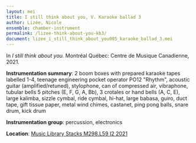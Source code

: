 ```yaml
---
layout: mei
title: I still think about you, V. Karaoke ballad 3
author: Lizée, Nicole
ensemble: chamber-instrument
permalink: /lizee-think-about-you-kb3/
document: lizee_i_still_think_about_you005_karaoke_ballad_3.mei
---
```


In *I still think about you.* Montréal Québec: Centre de Musique Canadienne, 2021.

**Instrumentation summary**: 2 boom boxes with prepared karaoke tapes labelled 1-4, teenage engineering pocket operator PO12 "Rhythm", acoustic guitar (amplified/retuned), stylophone, can of compressed air, vibraphone, tubular bells 5 pitches (E, F, G, A, Bb), 3 crotales or hand bells (A, C, E), large kalimba, sizzle cymbal, ride cymbal, hi-hat, large babasa, guiro, duct tape, gift tissue paper, metal wind chimes, castanet, ping pong balls, snare drum, kick drum 

**Instrumentation group**: percussion, electronics 

**Location**: <a href="https://tufts.primo.exlibrisgroup.com/permalink/01TUN_INST/1kc9gia/alma991018677203903851" target="_blank">Music Library Stacks M298.L59 I2 2021</a>

